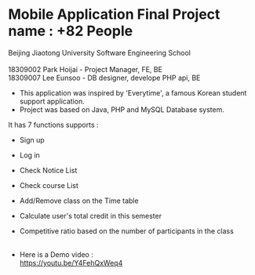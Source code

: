 # Mobile Application Final Project name : +82 People
Beijing Jiaotong University Software Engineering School</br></br>
18309002 Park Hoijai - Project Manager, FE, BE</br>
18309007 Lee Eunsoo - DB designer, develope PHP api, BE</br>

* This application was inspired by 'Everytime', a famous Korean student support application.
* Project was based on Java, PHP and MySQL Database system.

It has 7 functions supports :
* Sign up
* Log in
* Check Notice List
* Check course List
* Add/Remove class on the Time table
* Calculate user's total credit in this semester
* Competitive ratio based on the number of participants in the class</br></br>

* Here is a Demo video :</br>
https://youtu.be/Y4FehQxWeq4
